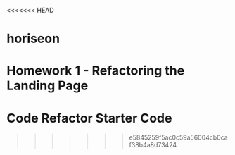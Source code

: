 <<<<<<< HEAD
# horiseon
Homework 1 - Refactoring the Landing Page
=======
# Code Refactor Starter Code
>>>>>>> e5845259f5ac0c59a56004cb0caf38b4a8d73424


